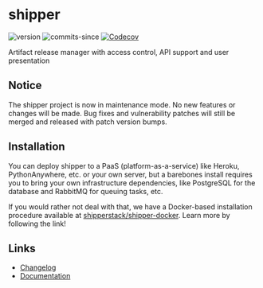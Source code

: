 # shipper
![version](https://img.shields.io/github/v/release/ericswpark/shipper)
![commits-since](https://img.shields.io/github/commits-since/ericswpark/shipper/latest)
[![Codecov](https://img.shields.io/codecov/c/github/shipperstack/shipper)](https://app.codecov.io/gh/shipperstack/shipper)

Artifact release manager with  access control, API support and user presentation

## Notice

The shipper project is now in maintenance mode. No new features or changes will be made. Bug fixes and vulnerability patches will still be merged and released with patch version bumps.

## Installation

You can deploy shipper to a PaaS (platform-as-a-service) like Heroku, PythonAnywhere, etc. or your own server, but a barebones install requires you to bring your own infrastructure dependencies, like PostgreSQL for the database and RabbitMQ for queuing tasks, etc.

If you would rather not deal with that, we have a Docker-based installation procedure available at [shipperstack/shipper-docker](https://github.com/shipperstack/shipper-docker). Learn more by following the link!

## Links

- [Changelog](CHANGELOG.md)
- [Documentation](docs/)
